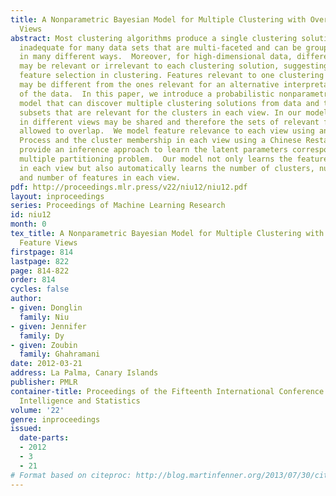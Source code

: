 ```yaml
---
title: A Nonparametric Bayesian Model for Multiple Clustering with Overlapping Feature
  Views
abstract: Most clustering algorithms produce a single clustering solution. This is
  inadequate for many data sets that are multi-faceted and can be grouped and interpreted
  in many different ways.  Moreover, for high-dimensional data, different features
  may be relevant or irrelevant to each clustering solution, suggesting the need for
  feature selection in clustering. Features relevant to one clustering interpretation
  may be different from the ones relevant for an alternative interpretation or view
  of the data.  In this paper, we introduce a probabilistic nonparametric Bayesian
  model that can discover multiple clustering solutions from data and the feature
  subsets that are relevant for the clusters in each view. In our model, the features
  in different views may be shared and therefore the sets of relevant features are
  allowed to overlap.  We model feature relevance to each view using an Indian Buffet
  Process and the cluster membership in each view using a Chinese Restaurant Process.  We
  provide an inference approach to learn the latent parameters corresponding to this
  multiple partitioning problem.  Our model not only learns the features and clusters
  in each view but also automatically learns the number of clusters, number of views
  and number of features in each view.
pdf: http://proceedings.mlr.press/v22/niu12/niu12.pdf
layout: inproceedings
series: Proceedings of Machine Learning Research
id: niu12
month: 0
tex_title: A Nonparametric Bayesian Model for Multiple Clustering with Overlapping
  Feature Views
firstpage: 814
lastpage: 822
page: 814-822
order: 814
cycles: false
author:
- given: Donglin
  family: Niu
- given: Jennifer
  family: Dy
- given: Zoubin
  family: Ghahramani
date: 2012-03-21
address: La Palma, Canary Islands
publisher: PMLR
container-title: Proceedings of the Fifteenth International Conference on Artificial
  Intelligence and Statistics
volume: '22'
genre: inproceedings
issued:
  date-parts:
  - 2012
  - 3
  - 21
# Format based on citeproc: http://blog.martinfenner.org/2013/07/30/citeproc-yaml-for-bibliographies/
---
```

